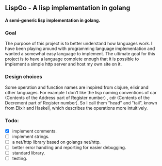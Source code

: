 ## LispGo - A lisp implementation in golang
#### A semi-generic lisp implementation in golang.

### Goal 

The purpose of this project is to better understand how languages work. I have been playing around with programming language
implementation and wanted a somewhat easy language to implement. The ultimate goal for this project is to have a language 
complete enough that it is possible to implement a simple http server and host my own site on it.

### Design choices

Some operation and function names are inspired from clojure, elixir and other languages. 
For example I don't like the lisp naming conventions of car (Contents of the Address part of Register number)
, cdr (Contents of the Decrement part of Register number). So I call them "head" and "tail", known from Elixir and Haskell, 
which describes the operations more intuitively. 

### Todo:
- [x] implement comments.
- [ ] implement strings. 
- [ ] a net/http library based on golangs net/http. 
- [ ] better error handling and reporting for easier debugging.
- [ ] standard library. 
- [ ] testing. 
